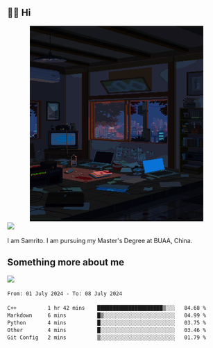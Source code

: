 ## 👋🏻 Hi

<div align="center">
<img alt="GIF" src="https://github.com/xiangsam/xiangsam/blob/271390e4ab50820a4594e3cb94b7ffaa6293de72/0_0EUAvTumWsRa2k6F.gif" width=400 height=450/>
</div>

<a href="https://github.com/xiangsam">
  <img src="https://komarev.com/ghpvc/?username=xiangsam&style=flat-square" />
</a>

I am Samrito. I am pursuing my Master's Degree at BUAA, China.


## Something more about me
<a href="https://github.com/xiangsam">
  <img src="https://github-readme-stats.vercel.app/api?username=xiangsam&show_icons=true&hide_border=true" />
</a>

<!--
<a href="https://github.com/xiangsam">
  <img src="https://github-readme-stats.vercel.app/api/top-langs/?username=xiangsam&layout=compact" />
</a>
-->

<!--START_SECTION:waka-->

```txt
From: 01 July 2024 - To: 08 July 2024

C++          1 hr 42 mins    █████████████████████▒░░░   84.68 %
Markdown     6 mins          █▒░░░░░░░░░░░░░░░░░░░░░░░   04.99 %
Python       4 mins          █░░░░░░░░░░░░░░░░░░░░░░░░   03.75 %
Other        4 mins          █░░░░░░░░░░░░░░░░░░░░░░░░   03.46 %
Git Config   2 mins          ▒░░░░░░░░░░░░░░░░░░░░░░░░   01.79 %
```

<!--END_SECTION:waka-->

<!---
xiangsam/xiangsam is a ✨ special ✨ repository because its `README.md` (this file) appears on your GitHub profile.
You can click the Preview link to take a look at your changes.
--->
